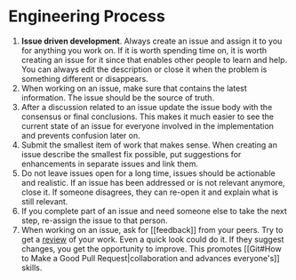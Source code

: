 # Engineering Process

1. **Issue driven development**. Always create an issue and assign it to you for anything you work on. If it is worth spending time on, it is worth creating an issue for it since that enables other people to learn and help. You can always edit the description or close it when the problem is something different or disappears.
2. When working on an issue, make sure that contains the latest information. The issue should be the source of truth.
3. After a discussion related to an issue update the issue body with the consensus or final conclusions. This makes it much easier to see the current state of an issue for everyone involved in the implementation and prevents confusion later on.
4. Submit the smallest item of work that makes sense. When creating an issue describe the smallest fix possible, put suggestions for enhancements in separate issues and link them.
5. Do not leave issues open for a long time, issues should be actionable and realistic. If an issue has been addressed or is not relevant anymore, close it. If someone disagrees, they can re-open it and explain what is still relevant.
6. If you complete part of an issue and need someone else to take the next step, re-assign the issue to that person.
7. When working on an issue, ask for [[feedback]] from your peers. Try to get a [review](https://github.com/thoughtbot/guides/tree/master/code-review) of your work. Even a quick look could do it. If they suggest changes, you get the opportunity to improve. This promotes [[Git#How to Make a Good Pull Request|collaboration and advances everyone's]] skills.
